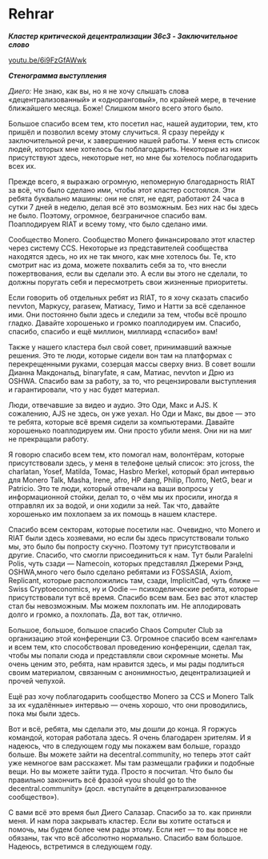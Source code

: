 # Rehrar

_**Кластер критической децентрализации 36c3 - Заключительное слово**_

[youtu.be/6i9FzGfAWwk](https://youtu.be/6i9FzGfAWwk)

_**Стенограмма выступления**_

_Диего:_ Не знаю, как вы, но я не хочу слышать слова «децентрализованный» и «одноранговый», по крайней мере, в течение ближайшего месяца. Боже! Слишком много всего этого было.

Большое спасибо всем тем, кто посетил нас, нашей аудитории, тем, кто пришёл и позволил всему этому случиться. Я сразу перейду к заключительной речи, к завершению нашей работы. У меня есть список людей, которых мне хотелось бы поблагодарить. Некоторые из них присутствуют здесь, некоторые нет, но мне бы хотелось поблагодарить всех их.

Прежде всего, я выражаю огромную, непомерную благодарность RIAT за всё, что было сделано ими, чтобы этот кластер состоялся. Эти ребята буквально машины: они не спят, не едят, работают 24 часа в сутки 7 дней в неделю, делая всё это возможным. Без них нас бы здесь не было. Поэтому, огромное, безграничное спасибо вам. Поаплодируем RIAT и всему тому, что было сделано ими.

Сообщество Monero. Сообщество Monero финансировало этот кластер через систему CCS. Некоторые из представителей сообщества находятся здесь, но их не так много, как мне хотелось бы. Те, кто смотрит нас из дома, можете похвалить себя за то, что внесли пожертвования, если вы сделали это. А если вы этого не сделали, то должны поругать себя и пересмотреть свои жизненные приоритеты.

Если говорить об отдельных ребят из RIAT, то я хочу сказать спасибо nevvton, Маркусу, parasew, Матиасу, Тимо и Натти за всё сделанное ими. Они постоянно были здесь и следили за тем, чтобы всё прошло гладко. Давайте хорошенько и громко поаплодируем им. Спасибо, спасибо, спасибо и ещё миллион, миллиард «спасибо» вам!

Также у нашего кластера был свой совет, принимавший важные решения. Это те люди, которые сидели вон там на платформах с перекрещенными руками, созерцая массы сверху вниз. В совет вошли Дианна Макдональд, binaryfate, я сам, Матиас, nevvton и Дрю из OSHWA. Спасибо вам за работу, за то, что рецензировали выступления и гарантировали, что у нас будет материал.

Люди, отвечавшие за видео и аудио. Это Оди, Макс и AJS. К сожалению, AJS не здесь, он уже уехал. Но Оди и Макс, вы двое — это те ребята, которые всё время сидели за компьютерами. Давайте хорошенько поаплодируем им. Они просто убили меня. Они ни на миг не прекращали работу.

Я говорю спасибо всем тем, кто помогал нам, волонтёрам, которые присутствовали здесь, у меня в телефоне целый список: это jcross, the charlatan, Yosef, Matilda, Томас, Hasbro Merkel, который брал интервью для Monero Talk, Masha, Irene, afro, HP dang, Philip, Полто, NetG, bear и Patricio. Это те люди, который отвечали на ваши вопросы у информационной стойки, делал то, о чём мы их просили, иногда я отправлял их за водой, и они ходили за ней. Так что, давайте хорошенько им похлопаем за их помощь в нашем кластере.

Спасибо всем секторам, которые посетили нас. Очевидно, что Monero и RIAT были здесь хозяевами, но если бы здесь присутствовали только мы, это было бы попросту скучно. Поэтому тут присутствовали и другие. Спасибо, что смогли присоединиться к нам. Тут были Paralelni Polis, чуть сзади — Namecoin, которых представлял Джереми Рэнд, OSHWA,много чего было сделано ребятами из FOSSASIA, Axiom, Replicant, которые расположились там, сзади, ImplicitCad, чуть ближе — Swiss Cryptoeconomics, ну и Oodie — психоделические ребята, которые присутствовали тут всё время. Спасибо всем вам. Без вас этот кластер стал бы невозможным. Мы можем похлопать им. Не аплодировать долго и громко, а похлопать. Да, вот так, отлично.

Большое, большое, большое спасибо Chaos Computer Club за организацию этой конференции C3. Огромное спасибо всем «ангелам» и всем тем, кто способствовал проведению конференции, сделал так, чтобы мы попали сюда и представляли свои скромные монеты. Мы очень ценим это, ребята, нам нравится здесь, и мы рады подлиться своим материалом, связанным с анонимностью, децентрализацией и прочей чепухой.

Ещё раз хочу поблагодарить сообщество Monero за CCS и Monero Talk за их «удалённые» интервью — очень хорошо, что они проводились, пока мы были здесь.


Вот и всё, ребята, мы сделали это, мы дошли до конца. Я горжусь командой, которая работала здесь. Я очень благодарен зрителям. И я надеюсь, что в следующем году мы покажем вам больше, гораздо больше. Вы можете зайти на decentral.community, но теперь этот сайт уже немногое вам расскажет. Мы там размещали графики и подобные вещи. Но вы можете зайти туда. Просто я посчитал. Что было бы правильно закончить всё фразой «you should go to the decentral.community» (досл. «вступайте в децентрализованное сообщество»).

С вами всё это время был Диего Салазар. Спасибо за то. как приняли меня. И нам пора закрывать кластер. Если вы хотите остаться и помочь, мы будем более чем рады этому. Если нет — то вы вовсе не обязаны, так что всё абсолютно нормально. Спасибо вам большое. Надеюсь, встретимся в следующем году.
